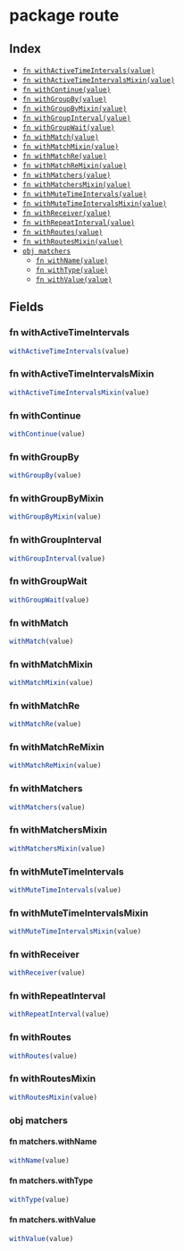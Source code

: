 # package route



## Index

* [`fn withActiveTimeIntervals(value)`](#fn-withactivetimeintervals)
* [`fn withActiveTimeIntervalsMixin(value)`](#fn-withactivetimeintervalsmixin)
* [`fn withContinue(value)`](#fn-withcontinue)
* [`fn withGroupBy(value)`](#fn-withgroupby)
* [`fn withGroupByMixin(value)`](#fn-withgroupbymixin)
* [`fn withGroupInterval(value)`](#fn-withgroupinterval)
* [`fn withGroupWait(value)`](#fn-withgroupwait)
* [`fn withMatch(value)`](#fn-withmatch)
* [`fn withMatchMixin(value)`](#fn-withmatchmixin)
* [`fn withMatchRe(value)`](#fn-withmatchre)
* [`fn withMatchReMixin(value)`](#fn-withmatchremixin)
* [`fn withMatchers(value)`](#fn-withmatchers)
* [`fn withMatchersMixin(value)`](#fn-withmatchersmixin)
* [`fn withMuteTimeIntervals(value)`](#fn-withmutetimeintervals)
* [`fn withMuteTimeIntervalsMixin(value)`](#fn-withmutetimeintervalsmixin)
* [`fn withReceiver(value)`](#fn-withreceiver)
* [`fn withRepeatInterval(value)`](#fn-withrepeatinterval)
* [`fn withRoutes(value)`](#fn-withroutes)
* [`fn withRoutesMixin(value)`](#fn-withroutesmixin)
* [`obj matchers`](#obj-matchers)
  * [`fn withName(value)`](#fn-matcherswithname)
  * [`fn withType(value)`](#fn-matcherswithtype)
  * [`fn withValue(value)`](#fn-matcherswithvalue)

## Fields

### fn withActiveTimeIntervals

```ts
withActiveTimeIntervals(value)
```



### fn withActiveTimeIntervalsMixin

```ts
withActiveTimeIntervalsMixin(value)
```



### fn withContinue

```ts
withContinue(value)
```



### fn withGroupBy

```ts
withGroupBy(value)
```



### fn withGroupByMixin

```ts
withGroupByMixin(value)
```



### fn withGroupInterval

```ts
withGroupInterval(value)
```



### fn withGroupWait

```ts
withGroupWait(value)
```



### fn withMatch

```ts
withMatch(value)
```



### fn withMatchMixin

```ts
withMatchMixin(value)
```



### fn withMatchRe

```ts
withMatchRe(value)
```



### fn withMatchReMixin

```ts
withMatchReMixin(value)
```



### fn withMatchers

```ts
withMatchers(value)
```



### fn withMatchersMixin

```ts
withMatchersMixin(value)
```



### fn withMuteTimeIntervals

```ts
withMuteTimeIntervals(value)
```



### fn withMuteTimeIntervalsMixin

```ts
withMuteTimeIntervalsMixin(value)
```



### fn withReceiver

```ts
withReceiver(value)
```



### fn withRepeatInterval

```ts
withRepeatInterval(value)
```



### fn withRoutes

```ts
withRoutes(value)
```



### fn withRoutesMixin

```ts
withRoutesMixin(value)
```



### obj matchers


#### fn matchers.withName

```ts
withName(value)
```



#### fn matchers.withType

```ts
withType(value)
```



#### fn matchers.withValue

```ts
withValue(value)
```


